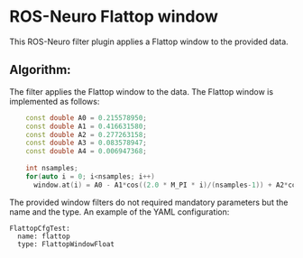 # ROS-Neuro Flattop window

This ROS-Neuro filter plugin applies a Flattop window to the provided data.

## Algorithm:
The filter applies the Flattop window to the data. The Flattop window is implemented as follows:
```cpp
    const double A0 = 0.215578950;
    const double A1 = 0.416631580;
    const double A2 = 0.277263158;
    const double A3 = 0.083578947;
    const double A4 = 0.006947368;		
    
    int nsamples;
    for(auto i = 0; i<nsamples; i++)
      window.at(i) = A0 - A1*cos((2.0 * M_PI * i)/(nsamples-1)) + A2*cos((4.0 * M_PI * i)/(nsamples-1)) - A3*cos((6.0 * M_PI * i)/(nsamples-1)) + A4*cos((8.0 * M_PI * i)/(nsamples-1));
```
The provided window filters do not required mandatory parameters but the name and the type.
An example of the YAML configuration:
```
FlattopCfgTest:
  name: flattop
  type: FlattopWindowFloat
```
